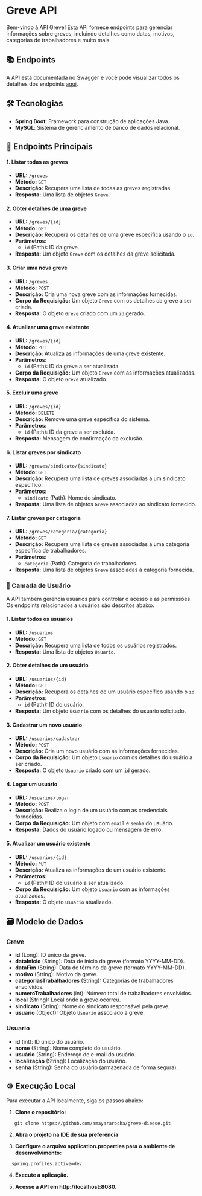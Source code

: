 # Greve API

Bem-vindo à API Greve! Esta API fornece endpoints para gerenciar informações sobre greves, incluindo detalhes como datas, motivos, categorias de trabalhadores e muito mais.

## 📚 Endpoints

A API está documentada no Swagger e você pode visualizar todos os detalhes dos endpoints [aqui](https://greve-dieese.onrender.com/swagger-ui/index.html#/).

## 🛠 Tecnologias

- **Spring Boot**: Framework para construção de aplicações Java.
- **MySQL**: Sistema de gerenciamento de banco de dados relacional.

## 🚀 Endpoints Principais

#### 1. **Listar todas as greves**

- **URL:** `/greves`
- **Método:** `GET`
- **Descrição:** Recupera uma lista de todas as greves registradas.
- **Resposta:** Uma lista de objetos `Greve`.

#### 2. **Obter detalhes de uma greve**

- **URL:** `/greves/{id}`
- **Método:** `GET`
- **Descrição:** Recupera os detalhes de uma greve específica usando o `id`.
- **Parâmetros:**
  - `id` (Path): ID da greve.
- **Resposta:** Um objeto `Greve` com os detalhes da greve solicitada.

#### 3. **Criar uma nova greve**

- **URL:** `/greves`
- **Método:** `POST`
- **Descrição:** Cria uma nova greve com as informações fornecidas.
- **Corpo da Requisição:** Um objeto `Greve` com os detalhes da greve a ser criada.
- **Resposta:** O objeto `Greve` criado com um `id` gerado.

#### 4. **Atualizar uma greve existente**

- **URL:** `/greves/{id}`
- **Método:** `PUT`
- **Descrição:** Atualiza as informações de uma greve existente.
- **Parâmetros:**
  - `id` (Path): ID da greve a ser atualizada.
- **Corpo da Requisição:** Um objeto `Greve` com as informações atualizadas.
- **Resposta:** O objeto `Greve` atualizado.

#### 5. **Excluir uma greve**

- **URL:** `/greves/{id}`
- **Método:** `DELETE`
- **Descrição:** Remove uma greve específica do sistema.
- **Parâmetros:**
  - `id` (Path): ID da greve a ser excluída.
- **Resposta:** Mensagem de confirmação da exclusão.

#### 6. **Listar greves por sindicato**

- **URL:** `/greves/sindicato/{sindicato}`
- **Método:** `GET`
- **Descrição:** Recupera uma lista de greves associadas a um sindicato específico.
- **Parâmetros:**
  - `sindicato` (Path): Nome do sindicato.
- **Resposta:** Uma lista de objetos `Greve` associadas ao sindicato fornecido.

#### 7. **Listar greves por categoria**

- **URL:** `/greves/categoria/{categoria}`
- **Método:** `GET`
- **Descrição:** Recupera uma lista de greves associadas a uma categoria específica de trabalhadores.
- **Parâmetros:**
  - `categoria` (Path): Categoria de trabalhadores.
- **Resposta:** Uma lista de objetos `Greve` associadas à categoria fornecida.

### 👥 Camada de Usuário

A API também gerencia usuários para controlar o acesso e as permissões. Os endpoints relacionados a usuários são descritos abaixo.

#### 1. **Listar todos os usuários**

- **URL:** `/usuarios`
- **Método:** `GET`
- **Descrição:** Recupera uma lista de todos os usuários registrados.
- **Resposta:** Uma lista de objetos `Usuario`.

#### 2. **Obter detalhes de um usuário**

- **URL:** `/usuarios/{id}`
- **Método:** `GET`
- **Descrição:** Recupera os detalhes de um usuário específico usando o `id`.
- **Parâmetros:**
  - `id` (Path): ID do usuário.
- **Resposta:** Um objeto `Usuario` com os detalhes do usuário solicitado.

#### 3. **Cadastrar um novo usuário**

- **URL:** `/usuarios/cadastrar`
- **Método:** `POST`
- **Descrição:** Cria um novo usuário com as informações fornecidas.
- **Corpo da Requisição:** Um objeto `Usuario` com os detalhes do usuário a ser criado.
- **Resposta:** O objeto `Usuario` criado com um `id` gerado.

#### 4. **Logar um usuário**

- **URL:** `/usuarios/logar`
- **Método:** `POST`
- **Descrição:** Realiza o login de um usuário com as credenciais fornecidas.
- **Corpo da Requisição:** Um objeto com `email` e `senha` do usuário.
- **Resposta:** Dados do usuário logado ou mensagem de erro.

#### 5. **Atualizar um usuário existente**

- **URL:** `/usuarios/{id}`
- **Método:** `PUT`
- **Descrição:** Atualiza as informações de um usuário existente.
- **Parâmetros:**
  - `id` (Path): ID do usuário a ser atualizado.
- **Corpo da Requisição:** Um objeto `Usuario` com as informações atualizadas.
- **Resposta:** O objeto `Usuario` atualizado.

## 🗃️ Modelo de Dados

### Greve

- **id** (Long): ID único da greve.
- **dataInicio** (String): Data de início da greve (formato YYYY-MM-DD).
- **dataFim** (String): Data de término da greve (formato YYYY-MM-DD).
- **motivo** (String): Motivo da greve.
- **categoriasTrabalhadores** (String): Categorias de trabalhadores envolvidos.
- **numeroTrabalhadores** (int): Número total de trabalhadores envolvidos.
- **local** (String): Local onde a greve ocorreu.
- **sindicato** (String): Nome do sindicato responsável pela greve.
- **usuario** (Object): Objeto `Usuario` associado à greve.

### Usuario

- **id** (int): ID único do usuário.
- **nome** (String): Nome completo do usuário.
- **usuário** (String): Endereço de e-mail do usuário.
- **localização** (String): Localização do usuário.
- **senha** (String): Senha do usuário (armazenada de forma segura).

## ⚙️ Execução Local

Para executar a API localmente, siga os passos abaixo:

1. **Clone o repositório:**
```
   git clone https://github.com/amayararocha/greve-dieese.git
``` 
2. **Abra o projeto na IDE de sua preferência**

3. **Configure o arquivo application.properties para o ambiente de desenvolvimento:**
```
  spring.profiles.active=dev
``` 
4. **Execute a aplicação.**

5. **Acesse a API em http://localhost:8080.**
